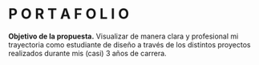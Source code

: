 # P O R T A F O L I O
**Objetivo de la propuesta.**
Visualizar de manera clara y profesional mi trayectoria como estudiante de diseño a través de los distintos proyectos realizados durante mis (casi) 3 años de carrera.
